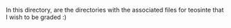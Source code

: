 In this directory, are the directories with the associated files for teosinte that I wish to be graded :)
